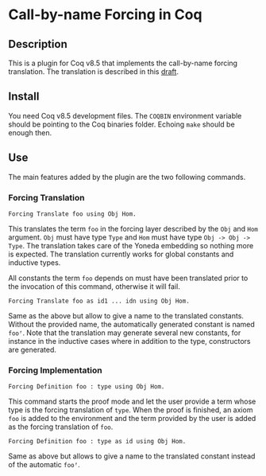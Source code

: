 # Call-by-name Forcing in Coq

## Description

This is a plugin for Coq v8.5 that implements the call-by-name forcing translation.
The translation is described in this [draft](https://www.xn--pdrot-bsa.fr/articles/draft-forcing.pdf).

## Install

You need Coq v8.5 development files. The ```COQBIN``` environment variable
should be pointing to the Coq binaries folder. Echoing ```make``` should be
enough then.

## Use

The main features added by the plugin are the two following commands.

### Forcing Translation

```
Forcing Translate foo using Obj Hom.
```

This translates the term ```foo``` in the forcing layer described by the ```Obj``` and ```Hom``` argument. ```Obj``` must have type ```Type``` and ```Hom``` must have type ```Obj -> Obj -> Type```. The translation takes care of the Yoneda embedding so nothing more is expected. The translation currently works for global constants and inductive types.

All constants the term ```foo``` depends on must have been translated prior to the invocation of this command, otherwise it will fail.

```
Forcing Translate foo as id1 ... idn using Obj Hom.
```

Same as the above but allow to give a name to the translated constants. Without the provided name, the automatically generated constant is named ```fooᶠ```.
Note that the translation may generate several new constants, for instance in the inductive cases where in addition to the type, constructors are generated.

### Forcing Implementation


```
Forcing Definition foo : type using Obj Hom.
```

This command  starts the proof mode and let the user provide a term whose type is the forcing translation of ```type```. When the proof is finished, an axiom ```foo``` is added to the environment and the term provided by the user is added as the forcing translation of ```foo```.

```
Forcing Definition foo : type as id using Obj Hom.
```

Same as above but allows to give a name to the translated constant instead of the automatic ```fooᶠ```.

